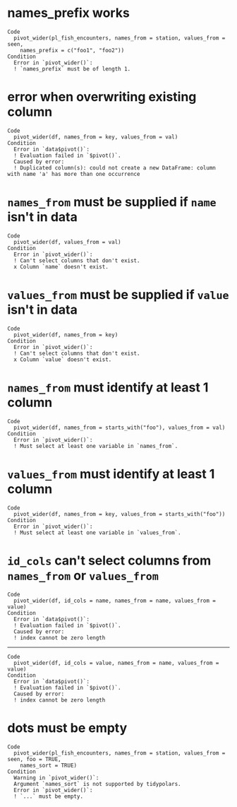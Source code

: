 # names_prefix works

    Code
      pivot_wider(pl_fish_encounters, names_from = station, values_from = seen,
        names_prefix = c("foo1", "foo2"))
    Condition
      Error in `pivot_wider()`:
      ! `names_prefix` must be of length 1.

# error when overwriting existing column

    Code
      pivot_wider(df, names_from = key, values_from = val)
    Condition
      Error in `data$pivot()`:
      ! Evaluation failed in `$pivot()`.
      Caused by error:
      ! Duplicated column(s): could not create a new DataFrame: column with name 'a' has more than one occurrence

# `names_from` must be supplied if `name` isn't in data

    Code
      pivot_wider(df, values_from = val)
    Condition
      Error in `pivot_wider()`:
      ! Can't select columns that don't exist.
      x Column `name` doesn't exist.

# `values_from` must be supplied if `value` isn't in data

    Code
      pivot_wider(df, names_from = key)
    Condition
      Error in `pivot_wider()`:
      ! Can't select columns that don't exist.
      x Column `value` doesn't exist.

# `names_from` must identify at least 1 column

    Code
      pivot_wider(df, names_from = starts_with("foo"), values_from = val)
    Condition
      Error in `pivot_wider()`:
      ! Must select at least one variable in `names_from`.

# `values_from` must identify at least 1 column

    Code
      pivot_wider(df, names_from = key, values_from = starts_with("foo"))
    Condition
      Error in `pivot_wider()`:
      ! Must select at least one variable in `values_from`.

# `id_cols` can't select columns from `names_from` or `values_from`

    Code
      pivot_wider(df, id_cols = name, names_from = name, values_from = value)
    Condition
      Error in `data$pivot()`:
      ! Evaluation failed in `$pivot()`.
      Caused by error:
      ! index cannot be zero length

---

    Code
      pivot_wider(df, id_cols = value, names_from = name, values_from = value)
    Condition
      Error in `data$pivot()`:
      ! Evaluation failed in `$pivot()`.
      Caused by error:
      ! index cannot be zero length

# dots must be empty

    Code
      pivot_wider(pl_fish_encounters, names_from = station, values_from = seen, foo = TRUE,
        names_sort = TRUE)
    Condition
      Warning in `pivot_wider()`:
      Argument `names_sort` is not supported by tidypolars.
      Error in `pivot_wider()`:
      ! `...` must be empty.

